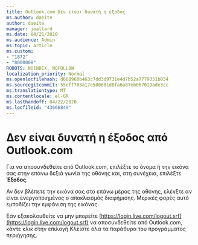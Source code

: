 ```yaml
---
title: Outlook.com δεν είναι δυνατή η έξοδος
ms.author: daeite
author: daeite
manager: joallard
ms.date: 04/21/2020
ms.audience: Admin
ms.topic: article
ms.custom:
- "1872"
- "8000008"
ROBOTS: NOINDEX, NOFOLLOW
localization_priority: Normal
ms.openlocfilehash: d668960b463c7dd3d9731e4d7b52a7779331b034
ms.sourcegitcommit: 55eff703a17e500681d8fa6a87eb067019ade3cc
ms.translationtype: MT
ms.contentlocale: el-GR
ms.lasthandoff: 04/22/2020
ms.locfileid: "43666849"
---
```

# <a name="unable-to-sign-out-of-outlookcom"></a>Δεν είναι δυνατή η έξοδος από Outlook.com

Για να αποσυνδεθείτε από Outlook.com, επιλέξτε το όνομα ή την εικόνα σας στην επάνω δεξιά γωνία της οθόνης και, στη συνέχεια, επιλέξτε **Έξοδος**.

Αν δεν βλέπετε την εικόνα σας στο επάνω μέρος της οθόνης, ελέγξτε αν είναι ενεργοποιημένος ο αποκλεισμός διαφήμισης. Μερικές φορές αυτό εμποδίζει την εμφάνιση της εικόνας.

Εάν εξακολουθείτε να μην μπορείτε [https://login.live.com/logout.srf](https://login.live.com/logout.srf) να αποσυνδεθείτε από Outlook.com, κάντε κλικ στην επιλογή Κλείστε όλα τα παράθυρα του προγράμματος περιήγησης.